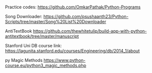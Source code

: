 Practice codes:
https://github.com/OmkarPathak/Python-Programs

Song Downloader:
https://github.com/psushaanth23/Python-Scripts/tree/master/Song%20List%20Downloader

AntiTextBook
https://github.com/thewhitetulip/build-app-with-python-antitextbook/tree/master/manuscript

Stanford Uni DB course link:
https://lagunita.stanford.edu/courses/Engineering/db/2014_1/about

py Magic Methods
https://www.python-course.eu/python3_magic_methods.php
